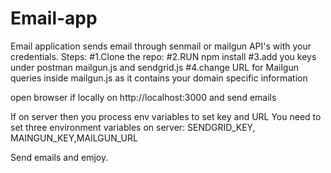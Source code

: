 # Email-app


Email application sends email through senmail or mailgun API's with your credentials.
Steps:
#1.Clone the repo:
#2.RUN npm install
#3.add you keys under postman mailgun.js and sendgrid.js
#4.change URL for Mailgun queries inside mailgun.js as it contains your domain specific information

open browser if locally on http://localhost:3000 and send emails

If on server then you process env variables to set key and URL
You need to set three environment variables on server:
SENDGRID_KEY, MAINGUN_KEY,MAILGUN_URL

Send emails and emjoy.
